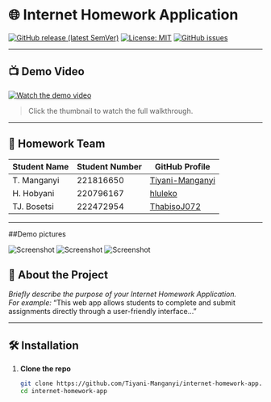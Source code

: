 <!-- PROJECT TITLE -->
# 🌐 Internet Homework Application

[![GitHub release (latest SemVer)](https://img.shields.io/github/v/release/Tiyani-Manganyi/internet-homework-app)](https://github.com/Tiyani-Manganyi/internet-homework-app/releases)
[![License: MIT](https://img.shields.io/badge/License-MIT-blue.svg)](LICENSE)
[![GitHub issues](https://img.shields.io/github/issues/Tiyani-Manganyi/internet-homework-app)](https://github.com/Tiyani-Manganyi/internet-homework-app/issues)

---

## 📺 Demo Video

[![Watch the demo video](https://img.youtube.com/vi/VIDEO_ID/0.jpg)](https://tut4lifeac-my.sharepoint.com/:v:/g/personal/221816650_tut4life_ac_za/EXq1MIVXyfVPqTdafjbkws4BEz4dMQaNozRZ9T4AURXJHg?e=ai4hAK)

> Click the thumbnail to watch the full walkthrough.

---

## 👥 Homework Team

| Student Name           | Student Number  | GitHub Profile                                      |
|------------------------|-----------------|------------------------------------------------------|
| T. Manganyi            | 221816650       | [Tiyani-Manganyi](https://github.com/Tiyani-Manganyi) |
| H. Hobyani             | 220796167       | [hluleko](https://github.com/hluleko)                                                    |
| TJ. Bosetsi            | 222472954       | [ThabisoJ072](https://github.com/ThabisoJ072)
---

##Demo pictures

![Screenshot](screenshot(1).png)
![Screenshot](screenshot(2).png)
![Screenshot](screenshot(3).png)

## 📖 About the Project

*Briefly describe the purpose of your Internet Homework Application.*  
_For example:_ “This web app allows students to complete and submit assignments directly through a user-friendly interface…”

---

## 🛠️ Installation

1. **Clone the repo**

   ```bash
   git clone https://github.com/Tiyani-Manganyi/internet-homework-app.git
   cd internet-homework-app
